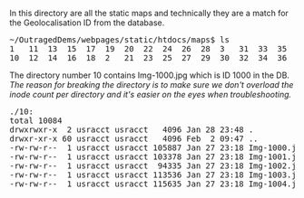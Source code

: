 In this directory are all the static maps and technically they are a match for the Geolocalisation ID from the 
database.

<PRE>
~/OutragedDems/webpages/static/htdocs/maps$ ls
1   11  13  15  17  19  20  22  24  26  28  3   31  33  35  37  39  40  42  44  46  48  5   51  53  55  57  6  8
10  12  14  16  18  2   21  23  25  27  29  30  32  34  36  38  4   41  43  45  47  49  50  52  54  56  58  7  9
</PRE>

The directory number 10 contains Img-1000.jpg which is ID 1000 in the DB.<BR>
<I>The reason for breaking the directory is to make sure we don't overload the inode count per directory and
it's easier on the eyes when troubleshooting.</I>
<PRE>
./10:
total 10084
drwxrwxr-x  2 usracct usracct   4096 Jan 28 23:48 .
drwxr-xr-x 60 usracct usracct   4096 Feb  2 09:47 ..
-rw-rw-r--  1 usracct usracct 105887 Jan 27 23:18 Img-1000.jpg
-rw-rw-r--  1 usracct usracct 103378 Jan 27 23:18 Img-1001.jpg
-rw-rw-r--  1 usracct usracct  94335 Jan 27 23:18 Img-1002.jpg
-rw-rw-r--  1 usracct usracct 113536 Jan 27 23:18 Img-1003.jpg
-rw-rw-r--  1 usracct usracct 115635 Jan 27 23:18 Img-1004.jpg
</PRE>

